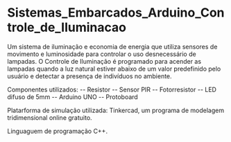 # Sistemas_Embarcados_Arduino_Controle_de_Iluminacao
Um sistema de iluminação e economia de energia que utiliza sensores de movimento e luminosidade para controlar o uso desnecessário de lampadas. O Controle de Iluminação é programado para acender as lampadas quando a luz natural estiver abaixo de um valor predefinido pelo usuário e detectar a presença de indivíduos no ambiente.

Componentes utilizados:
-- Resistor
-- Sensor PIR
-- Fotorresistor
-- LED difuso de 5mm
-- Arduino UNO
-- Protoboard

Platarforma de simulação utilizada: Tinkercad, um programa de modelagem tridimensional online gratuito.

Linguaguem de programação C++.
